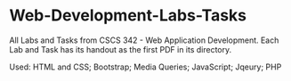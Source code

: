 # Web-Development-Labs-Tasks
All Labs and Tasks from CSCS 342 - Web Application Development. 
Each Lab and Task has its handout as the first PDF in its directory. 

Used:
    HTML and CSS;
    Bootstrap;
    Media Queries;
    JavaScript;
    Jqeury;
    PHP
    
